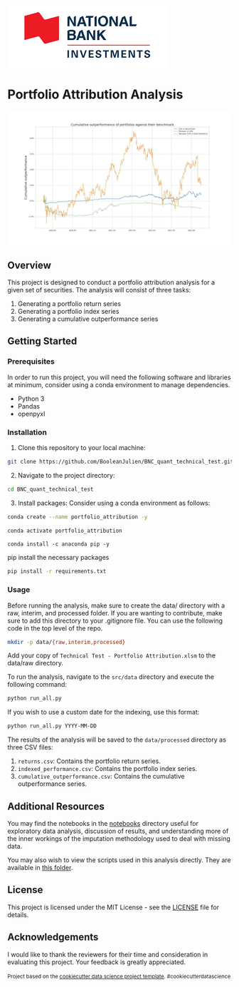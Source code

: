 ![](img/nb_logo_3.png)

# Portfolio Attribution Analysis

![](img/results.jpg)

## Overview

This project is designed to conduct a portfolio attribution analysis for a given set of securities. The analysis will consist of three tasks:

1. Generating a portfolio return series
2. Generating a portfolio index series
3. Generating a cumulative outperformance series

## Getting Started

### Prerequisites

In order to run this project, you will need the following software and libraries at minimum, consider using a conda environment to manage dependencies. 

- Python 3
- Pandas
- openpyxl

### Installation

1. Clone this repository to your local machine:

```bash
git clone https://github.com/BooleanJulien/BNC_quant_technical_test.git
```
2. Navigate to the project directory:

```bash
cd BNC_quant_technical_test
```
3. Install packages:
Consider using a conda environment as follows:
```bash
conda create --name portfolio_attribution -y
```

```bash
conda activate portfolio_attribution
```

```
conda install -c anaconda pip -y
```

pip install the necessary packages
```bash
pip install -r requirements.txt
```

### Usage

Before running the analysis, make sure to create the data/ directory with a raw, interim, and processed folder. If you are wanting to contribute, make sure to add this directory to your .gitignore file. You can use the following code in the top level of the repo. 

```bash
mkdir -p data/{raw,interim,processed}
```

Add your copy of `Technical Test - Portfolio Attribution.xlsm` to the data/raw directory.

To run the analysis, navigate to the `src/data` directory and execute the following command:

```bash
python run_all.py
```

If you wish to use a custom date for the indexing, use this format:

```bash
python run_all.py YYYY-MM-DD
```

The results of the analysis will be saved to the `data/processed` directory as three CSV files:

1. `returns.csv`: Contains the portfolio return series.
2. `indexed_performance.csv`: Contains the portfolio index series.
3. `cumulative_outperformance.csv`: Contains the cumulative outperformance series.

## Additional Resources

You may find the notebooks in the [notebooks](notebooks) directory useful for exploratory data analysis, discussion of results, and understanding more of the inner workings of the imputation methodology used to deal with missing data.

You may also wish to view the scripts used in this analysis directly. They are available in [this folder](src/data).

## License

This project is licensed under the MIT License - see the [LICENSE](LICENSE) file for details.

## Acknowledgements

I would like to thank the reviewers for their time and consideration in evaluating this project. Your feedback is greatly appreciated.


<p><small>Project based on the <a target="_blank" href="https://drivendata.github.io/cookiecutter-data-science/">cookiecutter data science project template</a>. #cookiecutterdatascience</small></p>
